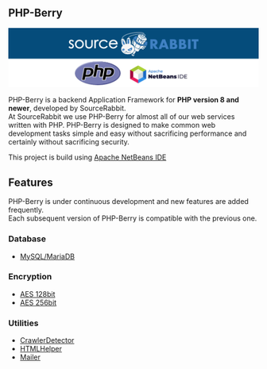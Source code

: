 PHP-Berry
 ------
<p align="center">
<a href="https://www.sourcerabbit.com"><img src="https://github.com/SourceRabbit/php-berry/blob/main/images/Banner.png" alt="SourceRabbit.com"></a>
</p>

PHP-Berry is a backend Application Framework for **PHP version 8 and newer**, developed by SourceRabbit.<br>
At SourceRabbit we use PHP-Berry for almost all of our web services written with PHP. PHP-Berry is designed to make common web development tasks simple and easy without sacrificing performance and certainly without sacrificing security.




This project is build using <a href="https://netbeans.apache.org/">Apache NetBeans IDE</a>

## Features
PHP-Berry is under continuous development and new features are added frequently.<br>
Each subsequent version of PHP-Berry is compatible with the previous one.

### Database
* [MySQL/MariaDB](https://github.com/SourceRabbit/php-berry/wiki/berry.mysql)

### Encryption
* [AES 128bit](https://github.com/SourceRabbit/php-berry/wiki/berry.encryption.AES128Encryption)
* [AES 256bit](https://github.com/SourceRabbit/php-berry/wiki/berry.encryption.AES256Encryption)

### Utilities
* [CrawlerDetector](https://github.com/SourceRabbit/php-berry/wiki/berry.utils.CrawlerDetector)
* [HTMLHelper](https://github.com/SourceRabbit/php-berry/wiki/berry.utils.HTMLHelper)
* [Mailer](https://github.com/SourceRabbit/php-berry/wiki/berry.utils.Mailer)
